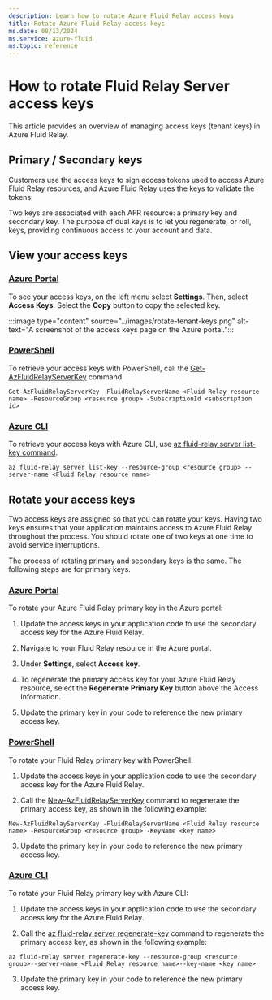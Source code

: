 ```yaml
---
description: Learn how to rotate Azure Fluid Relay access keys
title: Rotate Azure Fluid Relay access keys
ms.date: 08/13/2024
ms.service: azure-fluid
ms.topic: reference
---
```


# How to rotate Fluid Relay Server access keys
This article provides an overview of managing access keys (tenant keys) in Azure Fluid Relay. 

## Primary / Secondary keys
Customers use the access keys to sign access tokens used to access Azure Fluid Relay resources, and Azure Fluid Relay uses the keys to validate the tokens. 

Two keys are associated with each AFR resource: a primary key and secondary key. The purpose of dual keys is to let you regenerate, or roll, keys, providing continuous access to your account and data. 

## View your access keys

### [Azure Portal](#tab/azure-portal)
To see your access keys, on the left menu select **Settings**. Then, select **Access Keys**. Select the **Copy** button to copy the selected key.

:::image type="content" source="../images/rotate-tenant-keys.png" alt-text="A screenshot of the access keys page on the Azure portal.":::

### [PowerShell](#tab/azure-powershell)
To retrieve your access keys with PowerShell, call the [Get-AzFluidRelayServerKey](/powershell/module/az.fluidrelay/get-azfluidrelayserverkey) command. 


```azurepowershell
Get-AzFluidRelayServerKey -FluidRelayServerName <Fluid Relay resource name> -ResourceGroup <resource group> -SubscriptionId <subscription id> 
```

### [Azure CLI](#tab/azure-cli)
To retrieve your access keys with Azure CLI, use [az fluid-relay server list-key command](/cli/azure/fluid-relay/server?view=azure-cli-latest&preserve-view=true#az-fluid-relay-server-list-key).

```azurecli
az fluid-relay server list-key --resource-group <resource group> --server-name <Fluid Relay resource name> 
```

## Rotate your access keys
Two access keys are assigned so that you can rotate your keys. Having two keys ensures that your application maintains access to Azure Fluid Relay throughout the process. You should rotate one of two keys at one time to avoid service interruptions. 

The process of rotating primary and secondary keys is the same. The following steps are for primary keys.

### [Azure Portal](#tab/azure-portal)
To rotate your Azure Fluid Relay primary key in the Azure portal: 

1. Update the access keys in your application code to use the secondary access key for the Azure Fluid Relay. 

2. Navigate to your Fluid Relay resource in the Azure portal. 

3. Under **Settings**, select **Access key**.

4. To regenerate the primary access key for your Azure Fluid Relay resource, select the **Regenerate Primary Key** button above the Access Information. 

5. Update the primary key in your code to reference the new primary access key. 

### [PowerShell](#tab/azure-powershell)
To rotate your Fluid Relay primary key with PowerShell: 

1. Update the access keys in your application code to use the secondary access key for the Azure Fluid Relay. 

2. Call the [New-AzFluidRelayServerKey](/powershell/module/az.fluidrelay/new-azfluidrelayserverkey) command to regenerate the primary access key, as shown in the following example:

 
```azurepowershell
New-AzFluidRelayServerKey -FluidRelayServerName <Fluid Relay resource name> -ResourceGroup <resource group> -KeyName <key name> 
```

3. Update the primary key in your code to reference the new primary access key. 

### [Azure CLI](#tab/azure-cli)
To rotate your Fluid Relay primary key with Azure CLI: 

1. Update the access keys in your application code to use the secondary access key for the Azure Fluid Relay. 

2. Call the [az fluid-relay server regenerate-key](/cli/azure/fluid-relay/server?view=azure-cli-latest&preserve-view=true#az-fluid-relay-server-regenerate-key) command to regenerate the primary access key, as shown in the following example:

```azurecli
az fluid-relay server regenerate-key --resource-group <resource group>--server-name <Fluid Relay resource name>--key-name <key name> 
```

3. Update the primary key in your code to reference the new primary access key. 
